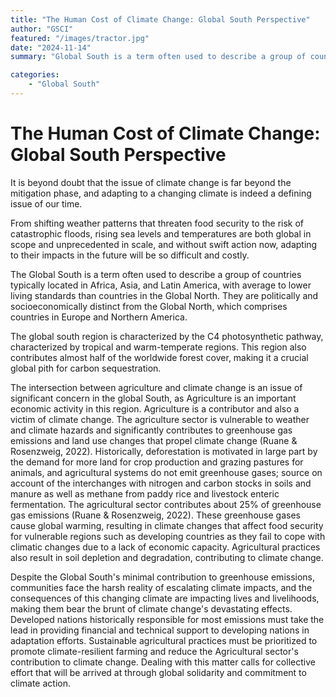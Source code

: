```yaml
---
title: "The Human Cost of Climate Change: Global South Perspective"
author: "GSCI"
featured: "/images/tractor.jpg"
date: "2024-11-14"
summary: "Global South is a term often used to describe a group of countries typically located in Africa, Asia, and Latin America, with average to lower living standards than countries in the Global North."

categories: 
    - "Global South"
---
```

   
# The Human Cost of Climate Change: Global South Perspective

It is beyond doubt that the issue of climate change is far beyond the mitigation phase, and adapting to a changing climate is indeed a defining issue of our time.

From shifting weather patterns that threaten food security to the risk of catastrophic floods, rising sea levels and temperatures are both global in scope and unprecedented in scale, and without swift action now, adapting to their impacts in the future will be so difficult and costly.

The Global South is a term often used to describe a group of countries typically located in Africa, Asia, and Latin America, with average to lower living standards than countries in the Global North. They are politically and socioeconomically distinct from the Global North, which comprises countries in Europe and Northern America.

The global south region is characterized by the C4 photosynthetic pathway, characterized by tropical and warm-temperate regions. This region also contributes almost half of the worldwide forest cover, making it a crucial global pith for carbon sequestration.

The intersection between agriculture and climate change is an issue of significant concern in the global South, as Agriculture is an important economic activity in this region. Agriculture is a contributor and also a victim of climate change. The agriculture sector is vulnerable to weather and climate hazards and significantly contributes to greenhouse gas emissions and land use changes that propel climate change (Ruane & Rosenzweig, 2022). Historically, deforestation is motivated in large part by the demand for more land for crop production and grazing pastures for animals, and agricultural systems do not emit greenhouse gases; source on account of the interchanges with nitrogen and carbon stocks in soils and manure as well as methane from paddy rice and livestock enteric fermentation. The agricultural sector contributes about 25% of greenhouse gas emissions (Ruane & Rosenzweig, 2022). These greenhouse gases cause global warming, resulting in climate changes that affect food security for vulnerable regions such as developing countries as they fail to cope with climatic changes due to a lack of economic capacity. Agricultural practices also result in soil depletion and degradation, contributing to climate change.

Despite the Global South's minimal contribution to greenhouse emissions, communities face the harsh reality of escalating climate impacts, and the consequences of this changing climate are impacting lives and livelihoods, making them bear the brunt of climate change's devastating effects. Developed nations historically responsible for most emissions must take the lead in providing financial and technical support to developing nations in adaptation efforts. Sustainable agricultural practices must be prioritized to promote climate-resilient farming and reduce the Agricultural sector's contribution to climate change. Dealing with this matter calls for collective effort that will be arrived at through global solidarity and commitment to climate action.
